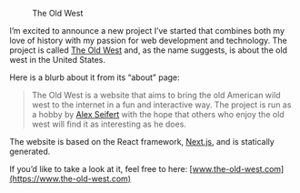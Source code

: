 <figure><img loading="lazy" decoding="async" src="the-old-west.png" alt=""><figcaption>The Old West</figcaption></figure>

I’m excited to announce a new project I’ve started that combines both my love of history with my passion for web development and technology. The project is called [The Old West](https://www.the-old-west.com/) and, as the name suggests, is about the old west in the United States.

Here is a blurb about it from its “about” page:

> The Old West is a website that aims to bring the old American wild west to the internet in a fun and interactive way. The project is run as a hobby by [Alex Seifert](https://www.alexseifert.com/) with the hope that others who enjoy the old west will find it as interesting as he does.

The website is based on the React framework, [Next.js](https://nextjs.org/), and is statically generated.

If you’d like to take a look at it, feel free to here: [www.the-old-west.com](https://www.the-old-west.com)